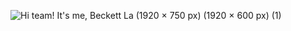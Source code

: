 ![Hi team! It's me, Beckett La (1920 × 750 px) (1920 × 600 px) (1)](https://user-images.githubusercontent.com/47505925/168491769-46aa8ad9-a812-4539-a052-a9f4825793d3.png)
